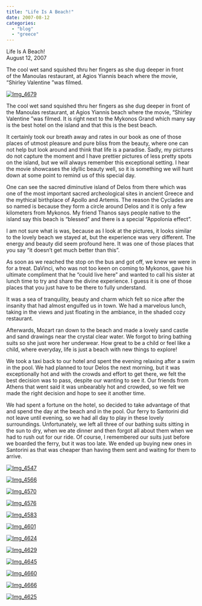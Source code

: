 ```yaml
---
title: "Life Is A Beach!"
date: 2007-08-12
categories: 
  - "blog"
  - "greece"
---
```


Life Is A Beach!  
August 12, 2007

The cool wet sand squished thru her fingers as she dug deeper in front  
of the Manoulas restaurant, at Agios Yiannis beach where the movie,  
“Shirley Valentine ”was filmed.

<!--more-->

[![Img_4679](https://pub-ac94b3f306b24c0dba4238943c97f2e1.r2.dev/soultravelers3/images/2008/02/28/img_4679.png "Img_4679")](https://pub-ac94b3f306b24c0dba4238943c97f2e1.r2.dev/photos/uncategorized/2008/02/28/img_4679.png)

The cool wet sand squished thru her fingers as she dug deeper in front of the Manoulas restaurant, at Agios Yiannis beach where the movie, “Shirley Valentine ”was filmed. It is right next to the Mykonos Grand which many say is the best hotel on the island and that this is the best beach.

It certainly took our breath away and rates in our book as one of those places of utmost pleasure and pure bliss from the beauty, where one can not help but look around and think that life is a paradise. Sadly, my pictures do not capture the moment and I have prettier pictures of less pretty spots on the island, but we will always remember this exceptional setting. I hear the movie showcases the idyllic beauty well, so it is something we will hunt down at some point to remind us of this special day.

One can see the sacred diminutive island of Delos from there which was one of the most important sacred archeological sites in ancient Greece and the mythical birthplace of Apollo and Artemis. The reason the Cyclades are so named is because they form a circle around Delos and it is only a few kilometers from Mykonos. My friend Thanos says people native to the island say this beach is “blessed” and there is a special “Appolonia effect”.

I am not sure what is was, because as I look at the pictures, it looks similar to the lovely beach we stayed at, but the experience was very different. The energy and beauty did seem profound here. It was one of those places that you say “it doesn’t get much better than this”.

As soon as we reached the stop on the bus and got off, we knew we were in for a treat. DaVinci, who was not too keen on coming to Mykonos, gave his ultimate compliment that he “could live here” and wanted to call his sister at lunch time to try and share the divine experience. I guess it is one of those places that you just have to be there to fully understand.

It was a sea of tranquility, beauty and charm which felt so nice after the insanity that had almost engulfed us in town. We had a marvelous lunch, taking in the views and just floating in the ambiance, in the shaded cozy restaurant.

Afterwards, Mozart ran down to the beach and made a lovely sand castle and sand drawings near the crystal clear water. We forgot to bring bathing suits so she just wore her underwear. How great to be a child or feel like a child, where everyday, life is just a beach with new things to explore!

We took a taxi back to our hotel and spent the evening relaxing after a swim in the pool. We had planned to tour Delos the next morning, but it was exceptionally hot and with the crowds and effort to get there, we felt the best decision was to pass, despite our wanting to see it. Our friends from Athens that went said it was unbearably hot and crowded, so we felt we made the right decision and hope to see it another time.

We had spent a fortune on the hotel, so decided to take advantage of that and spend the day at the beach and in the pool. Our ferry to Santorini did not leave until evening, so we had all day to play in these lovely surroundings. Unfortunately, we left all three of our bathing suits sitting in the sun to dry, when we ate dinner and then forgot all about them when we had to rush out for our ride. Of course, I remembered our suits just before we boarded the ferry, but it was too late. We ended up buying new ones in Santorini as that was cheaper than having them sent and waiting for them to arrive.

[![Img_4547](https://pub-ac94b3f306b24c0dba4238943c97f2e1.r2.dev/soultravelers3/images/2008/02/28/img_4547.png "Img_4547")](https://pub-ac94b3f306b24c0dba4238943c97f2e1.r2.dev/photos/uncategorized/2008/02/28/img_4547.png)

[![Img_4566](https://pub-ac94b3f306b24c0dba4238943c97f2e1.r2.dev/soultravelers3/images/2008/02/28/img_4566.png "Img_4566")](https://pub-ac94b3f306b24c0dba4238943c97f2e1.r2.dev/photos/uncategorized/2008/02/28/img_4566.png)

[![Img_4570](https://pub-ac94b3f306b24c0dba4238943c97f2e1.r2.dev/soultravelers3/images/2008/02/28/img_4570.png "Img_4570")](https://pub-ac94b3f306b24c0dba4238943c97f2e1.r2.dev/photos/uncategorized/2008/02/28/img_4570.png)

[![Img_4576](https://pub-ac94b3f306b24c0dba4238943c97f2e1.r2.dev/soultravelers3/images/2008/02/28/img_4576.png "Img_4576")](https://pub-ac94b3f306b24c0dba4238943c97f2e1.r2.dev/photos/uncategorized/2008/02/28/img_4576.png)

[![Img_4583](https://pub-ac94b3f306b24c0dba4238943c97f2e1.r2.dev/soultravelers3/images/2008/02/28/img_4583.png "Img_4583")](https://pub-ac94b3f306b24c0dba4238943c97f2e1.r2.dev/photos/uncategorized/2008/02/28/img_4583.png)

[![Img_4601](https://pub-ac94b3f306b24c0dba4238943c97f2e1.r2.dev/soultravelers3/images/2008/02/28/img_4601.png "Img_4601")](https://pub-ac94b3f306b24c0dba4238943c97f2e1.r2.dev/photos/uncategorized/2008/02/28/img_4601.png)

[![Img_4624](https://pub-ac94b3f306b24c0dba4238943c97f2e1.r2.dev/soultravelers3/images/2008/02/28/img_4624.png "Img_4624")](https://pub-ac94b3f306b24c0dba4238943c97f2e1.r2.dev/photos/uncategorized/2008/02/28/img_4624.png)

[![Img_4629](https://pub-ac94b3f306b24c0dba4238943c97f2e1.r2.dev/soultravelers3/images/2008/02/28/img_4629.png "Img_4629")](https://pub-ac94b3f306b24c0dba4238943c97f2e1.r2.dev/photos/uncategorized/2008/02/28/img_4629.png)

[![Img_4645](https://pub-ac94b3f306b24c0dba4238943c97f2e1.r2.dev/soultravelers3/images/2008/02/28/img_4645.png "Img_4645")](https://pub-ac94b3f306b24c0dba4238943c97f2e1.r2.dev/photos/uncategorized/2008/02/28/img_4645.png)

[![Img_4660](https://pub-ac94b3f306b24c0dba4238943c97f2e1.r2.dev/soultravelers3/images/2008/02/28/img_4660.png "Img_4660")](https://pub-ac94b3f306b24c0dba4238943c97f2e1.r2.dev/photos/uncategorized/2008/02/28/img_4660.png)

[![Img_4666](https://pub-ac94b3f306b24c0dba4238943c97f2e1.r2.dev/soultravelers3/images/2008/02/28/img_4666.png "Img_4666")](https://pub-ac94b3f306b24c0dba4238943c97f2e1.r2.dev/photos/uncategorized/2008/02/28/img_4666.png)

[![Img_4625](https://pub-ac94b3f306b24c0dba4238943c97f2e1.r2.dev/soultravelers3/images/2008/02/28/img_4625.png "Img_4625")](https://pub-ac94b3f306b24c0dba4238943c97f2e1.r2.dev/photos/uncategorized/2008/02/28/img_4625.png)
